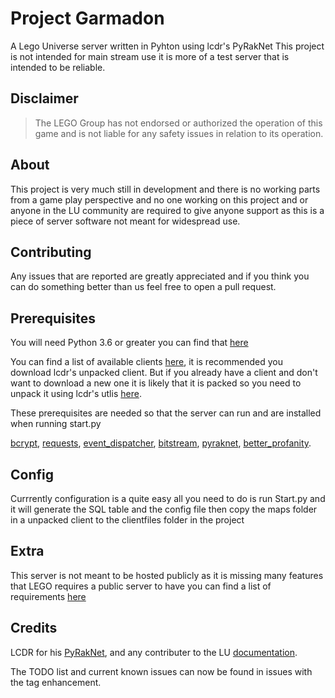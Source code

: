 # Project Garmadon
A Lego Universe server written in Pyhton using lcdr's PyRakNet
This project is not intended for main stream use it is more of a test server that is intended to be reliable.

## Disclaimer
> The LEGO Group has not endorsed or authorized the operation of this game and is not liable for any safety issues in relation to its operation.

## About
This project is very much still in development and there is no working parts from a game play perspective and no one working on this project and or anyone in the LU community are required to give anyone support as this is a piece of server software not meant for widespread use.

## Contributing 
Any issues that are reported are greatly appreciated and if you think you can do something better than us feel free to open a pull request.

## Prerequisites

You will need Python 3.6 or greater you can find that [here](https://www.python.org/downloads/)

You can find a list of available clients [here](https://docs.google.com/document/d/1XmHXWuUQqzUIOcv6SVVjaNBm4bFg9lnW4Pk1pllimEg), it is recommended you download lcdr's unpacked client. But if you already have a client and don't want to download a new one it is likely that it is packed so you need to unpack it using lcdr's utlis [here](https://bitbucket.org/lcdr/utils).

These prerequisites are needed so that the server can run and are installed when running start.py

[bcrypt](https://pypi.org/project/bcrypt/), [requests](https://pypi.org/project/requests/), [event_dispatcher](https://github.com/lcdr/py_event_dispatcher), [bitstream](https://github.com/lcdr/bitstream), [pyraknet](https://github.com/lcdr/pyraknet), [better_profanity](https://pypi.org/project/better-profanity/).

## Config
Currrently configuration is a quite easy all you need to do is run Start.py and it will generate the SQL table and the config file then copy the maps folder in a unpacked client to the clientfiles folder in the project

## Extra
This server is not meant to be hosted publicly as it is missing many features that LEGO requires a public server to have you can find a list of requirements [here](https://mega.nz/file/Jt1S1SYB#8wC8Ubqq8yQ4-4tVR1y7VrZEkCAUZuaNKjjeZQ6dhe8)

## Credits 
LCDR for his [PyRakNet](https://github.com/lcdr/pyraknet), and any contributer to the LU [documentation](https://docs.google.com/document/d/1v9GB1gNwO0C81Rhd4imbaLN7z-R0zpK5sYJMbxPP3Kc/edit#heading=h.q55eiu5cro7b). 

The TODO list and current known issues can now be found in issues with the tag enhancement.
